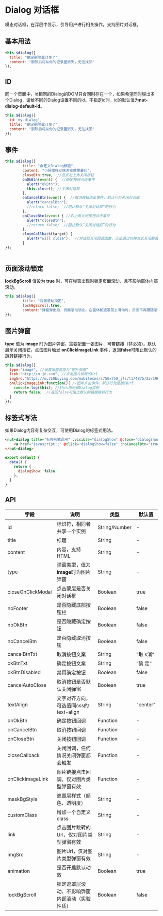 # Dialog 对话框

模态对话框，在浮层中显示，引导用户进行相关操作，支持图片对话框。

## 基本用法

```javascript
this.$dialog({
  title: "确定删除此订单？",
  content: "删除后将从你的记录里消失，无法找回"
});
```

## ID

同一个页面中，id相同的Dialog的DOM只会同时存在一个，如果希望同时弹出多个Dialog，请给不同的Dialog设置不同的id。不指定id时，id的默认值为**nut-dialog-default-id**。

```javascript
this.$dialog({
  id:'my-dialog',
  title: "确定删除此订单？",
  content: "删除后将从你的记录里消失，无法找回"
});
```

## 事件
```javascript
this.$dialog({
        title: "自定义Dialog标题",
        content: "小屏或移动端浏览效果最佳",
        closeBtn:true,  //显式右上角关闭按钮
        onOkBtn(event) {  //确定按钮点击事件
          alert("okBtn");
          this.close(); //关闭对话框
        },
        onCancelBtn(event) {  //取消按钮点击事件，默认行为关闭对话框
          alert("cancelBtn");
          //return false;  //阻止默认“关闭对话框”的行为
        },
        onCloseBtn(event) { //右上角关闭按钮点击事件
          alert("closeBtn");
          //return false;  //阻止默认“关闭对话框”的行为
        },
        closeCallback(target) {
          alert("will close");  //对话框关闭回调函数，无论通过何种方式关闭都会触发
        }
});
        
```

## 页面滚动锁定

**lockBgScroll** 值设为 **true** 时，可在弹窗出现时锁定页面滚动，且不影响窗体内部滚动。

```javascript
this.$dialog({
        title: "背景滚动锁定",
        lockBgScroll:true,
        content:"弹窗弹出后，页面滚动锁止。在窗体和遮罩层上滑动时，页面不再跟随滚动。"
});
```

## 图片弹窗

**type** 值为 **image** 时为图片弹窗，需要配置一张图片，可带链接（非必须）。默认展示关闭按钮。点击图片触发 **onClickImageLink** 事件，返回**false**可阻止默认的跳转链接行为。

```javascript
this.$dialog({
  type:"image", //设置弹窗类型为”图片弹窗“
  link:"http://m.jd.com", //点击图片跳转的Url
  imgSrc:"https://m.360buyimg.com/mobilecms/s750x750_jfs/t1/4875/23/1968/285655/5b9549eeE4997a18c/070eaf5bddf26be8.jpg", //图片Url
  onClickImageLink:function(){ //图片点击事件，默认行为是跳转Url
    console.log(this); //this指向该Dialog实例
    return false;  //返回false可阻止默认的链接跳转行为
  }
});
```

## 标签式写法

如果Dialog内容有复杂交互，可使用Dialog的标签式用法。

```html
<nut-dialog title="标签形式调用" :visible="dialogShow" @close="dialogShow=false">
    <a href="javascript:;" @click="dialogShow=false" :noCancelBtn="true">点我可以直接关闭对话框</a>
</nut-dialog>
```

```javascript
export default {
  data() {
    return {
      dialogShow: false
    };
  }
}
```

## API

| 字段 | 说明 | 类型 | 默认值
|----- | ----- | ----- | ----- 
| id | 标识符，相同者共享一个实例 | String/Number | -
| title | 标题 | String | -
| content | 内容，支持HTML | String | -
| type | 弹窗类型，值为**image**时为图片弹窗 | String | -
| closeOnClickModal | 点击蒙层是否关闭对话框 | Boolean | true
| noFooter | 是否隐藏底部按钮栏 | Boolean | false
| noOkBtn | 是否隐藏确定按钮 | Boolean | false
| noCancelBtn | 是否隐藏取消按钮 | Boolean | false
| cancelBtnTxt | 取消按钮文案 | String | ”取 s消“
| okBtnTxt | 确定按钮文案 | String | ”确 定“
| okBtnDisabled | 禁用确定按钮 | Boolean | false
| cancelAutoClose | 取消按钮是否默认关闭弹窗 | Boolean | true
| textAlign | 文字对齐方向，可选值同css的text-align | String | "center"
| onOkBtn | 确定按钮回调 | Function | -
| onCancelBtn | 取消按钮回调 | Function | -
| onCloseBtn | 关闭按钮回调 | Function | -
| closeCallback | 关闭回调，任何情况关闭弹窗都会触发 | Function | -
| onClickImageLink | 图片链接点击回调，仅对图片类型弹窗有效 | Function | -
| maskBgStyle | 遮罩层样式（颜色、透明度） | String | -
| customClass | 增加一个自定义class | String | -
| link | 点击图片跳转的Url，仅对图片类型弹窗有效 | String | -
| imgSrc | 图片Url，仅对图片类型弹窗有效 | String | -
| animation | 是否开启默认动效 | Boolean | true
| lockBgScroll | 锁定遮罩层滚动，不影响弹窗内部滚动（实验性质） | Boolean | false
